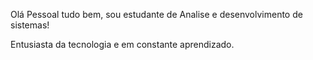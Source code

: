 Olá Pessoal tudo bem, sou estudante de Analise e desenvolvimento de sistemas!

Entusiasta da tecnologia e em constante aprendizado.


